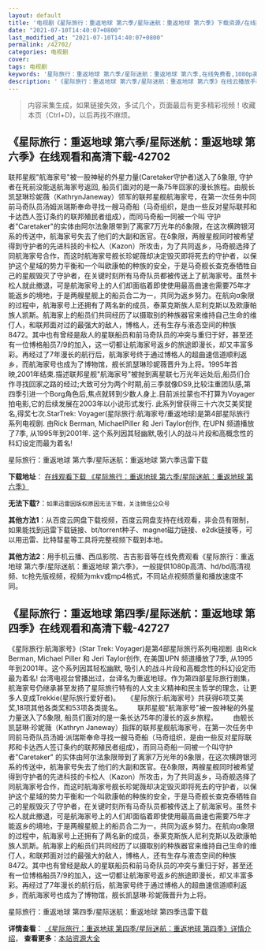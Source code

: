 ```yaml
---
layout: default
title: '电视剧《星际旅行：重返地球 第六季/星际迷航：重返地球 第六季》下载资源/在线播放/视频地址/1080p/高清/蓝光'
date: "2021-07-10T14:40:07+0800"
last_modified_at: "2021-07-10T14:40:07+0800"
permalink: /42702/
categories: 电视剧
cover:
tags: 电视剧
keywords: '星际旅行：重返地球 第六季/星际迷航：重返地球 第六季,在线免费看,1080p高清,bt种子,torrent,百度云盘,magnet,磁力链,迅雷下载资源'
description: '《星际旅行：重返地球 第六季/星际迷航：重返地球 第六季》在线云播放手机西瓜影院吉吉影音免费看，1080p高清bd/hd未删减完整版和tc抢先枪版，mkv/mp4格式，附带bt/torrent种子、magnet/磁力链、百度云盘、网盘资源迅雷下载链接'
---
```


>内容采集生成，如果链接失效，多试几个，页面最后有更多精彩视频！收藏本页（Ctrl+D)，以后再找不麻烦。


## 《星际旅行：重返地球 第六季/星际迷航：重返地球 第六季》在线观看和高清下载-42702

联邦星舰"航海家号"被一股神秘的外星力量(Caretaker守护者)送入了δ象限, 守护者在死前没能送航海家号返回, 船员们面对的是一条75年回家的漫长旅程。</div>由</div>舰长凯瑟琳珍妮薇（KathrynJaneway）领军的联邦星舰航海家号，在第一次任务中同前马奇队员汤姆派瑞斯奉命寻找一艘马奇船（马奇组织，是由一些反对星际联邦和卡达西人签订条约的联邦殖民者组成），而同马奇船一同被一个叫 守护者"Caretaker"的实体由阿尔法象限带到了离家7万光年的δ象限，在这次横跨银河系的传送中，航海家号失去了他们的大副和医官。在δ象限，两艘星舰同时被希望得到守护者的先进科技的卡松人（Kazon）所攻击，为了共同返乡，马奇舰选择了同航海家号合作，而这时航海家号舰长珍妮薇却决定毁灭即将死去的守护者，以保护这个星域的势力平衡和一个叫欧康帕的种族的安全，于是马奇舰长查克泰牺牲自己的星舰毁灭了守护者，在关键时刻所有马奇队员都被传送上了航海家号。虽然卡松人就此撤退，可是航海家号上的人们却面临着即使使用最高曲速也需要75年才能返乡的境地，于是两艘星舰上的船员合二为一，共同为返乡努力。在航向α象限的过程</div>中，航海家号上还拥有了两名新的成员，泰莱克斯族人尼利克斯以及欧康帕族人凯斯。航海家上的船员们共同经历了以摄取别的种族器官来维持自己生命的维仃人，</div>和联邦面对过的最强大的敌人，博格人，还有生存与液态空间的种族8472。其中也有曾经是敌人的星联船员和前马奇队员的冲突与重归于好，甚至还有一位博格</div>船员7/9的加入，这一切都让航海家号返乡的旅途即漫长，却又丰富多彩。再经过了7年漫长的航行后，航海家号终于通过博格人的超曲速信道顺利返乡，而航海</div>家号也成为了博物馆，舰长凯瑟琳珍妮薇晋升为上将。</div>1995年首映,2001年结束.描述联邦星舰"航海家号"被抛到离星联七万光年远处后,船员们合作寻找回家之路的经过;大致可分为两个时期,前三季就像DS9,比较注重团队感,第四季引进一个Borg角色后,焦点就转到少数人身上.目前派拉蒙也不打算为Voyager拍电影,它的后续发展在2003年以小说形式发行. 此系列曾获得三十六次艾美奖提名,得奖七次.StarTrek: Voyager(星际旅行:航海家号/重返地球)是第4部星际旅行系列电视剧. 由Rick Berman, MichaelPiller 和 Jeri Taylor创作, 在UPN 频道播放了7季, 从1995年到2001年. 这个系列因其轻幽默,吸引人的战斗片段和高概念性的科幻设定而最为着名!


星际旅行：重返地球 第六季/星际迷航：重返地球 第六季迅雷下载

**下载地址**： [在线观看下载 《星际旅行：重返地球 第六季/星际迷航：重返地球 第六季》](https://www.993dy.com//vod-detail-id-9326.html) 


**无法下载?**：`如果迅雷因版权原因无法下载，关注微信公众号 `

**其他方法1**：从百度云网盘下载视频，百度云网盘支持在线观看，非会员有限制，如果能找到迅雷下载链接、bt/torrent种子、magnet磁力链接、e2dk链接等，可以用迅雷、比特彗星等工具将完整视频下载到本地。

**其他方法2**：用手机云播、西瓜影院、吉吉影音等在线免费观看《星际旅行：重返地球 第六季/星际迷航：重返地球 第六季》，一般提供1080p高清、hd/bd高清视频、tc抢先版视频，视频为mkv或mp4格式，不同站点视频质量和播放速度不同。


## 《星际旅行：重返地球 第四季/星际迷航：重返地球 第四季》在线观看和高清下载-42727

《星际旅行:航海家号》(Star Trek: Voyager)是第4部星际旅行系列电视剧. 由Rick Berman, Michael Piller 和 Jeri Taylor创作, 在美国UPN 频道播放了7季, 从1995年到2001年。这个系列因其轻松幽默, 吸引人的战斗片段和高概念性的科幻设定而最为着名! 台湾电视台曾播出过，台译名为重返地球。作为第四部星际旅行剧集，航海家号仍继承甚至发扬了星际旅行特有的人文主义精神和民主哲学的理念，让更多人变成Trekkie(星际旅行爱好者)。</div>　　《星际旅行:航海家号》共获得6项艾美奖,18项其他各类奖和53项各类提名。&nbsp;　　联邦星舰"航海家号"被一股神秘的外星力量送入了δ象限, 船员们面对的是一条长达75年的漫长的返乡旅程。&nbsp;　　由舰长凯瑟琳·珍妮薇（Kathryn Janeway）指挥的联邦星舰航海家号，在第一次任务中同前马奇队员汤姆·派瑞斯奉命寻找一艘马奇船（马奇组织，是由一些反对星际联邦和卡达西人签订条约的联邦殖民者组成），而同马奇船一同被一个叫守护者"Caretaker" 的实体由阿尔法象限带到了离家7万光年的δ象限，在这次横跨银河系的传送中，航海家号失去了他们的大副和医官。在δ象限，两艘星舰同时被希望得到守护者的先进科技的卡松人（Kazon）所攻击，为了共同返乡，马奇舰选择了同航海家号合作，而这时航海家号舰长珍妮薇却决定毁灭即将死去的守护者，以保护这个星域的势力平衡和一个叫欧康帕的种族的安全，于是马奇舰长查克泰牺牲自己的星舰毁灭了守护者，在关键时刻所有马奇队员都被传送上了航海家号。虽然卡松人就此撤退，可是航海家号上的人们却面临着即使使用最高曲速也需要75年才能返乡的境地，于是两艘星舰上的船员合二为一，共同为返乡努力。在航向α象限的过程中，航海家号上还拥有了两名新的成员，泰莱克斯族人尼利克斯以及欧康帕族人凯斯。航海家上的船员们共同经历了以摄取别的种族器官来维持自己生命的维仃人，和联邦面对过的最强大的敌人，博格人，还有生存与液态空间的种族8472。其中也有曾经是敌人的星联船员和前马奇队员的冲突与重归于好，甚至还有一位博格船员7/9的加入，这一切都让航海家号返乡的旅途即漫长，却又丰富多彩。再经过了7年漫长的航行后，航海家号终于通过博格人的超曲速信道顺利返乡，而航海家号也成为了博物馆，舰长凯瑟琳·珍妮薇晋升为上将。</div>


星际旅行：重返地球 第四季/星际迷航：重返地球 第四季迅雷下载

**详情查看**： [《星际旅行：重返地球 第四季/星际迷航：重返地球 第四季》详情介绍](/movie/42727/)， **查看更多**：[本站资源大全](/movie/t/all/)

